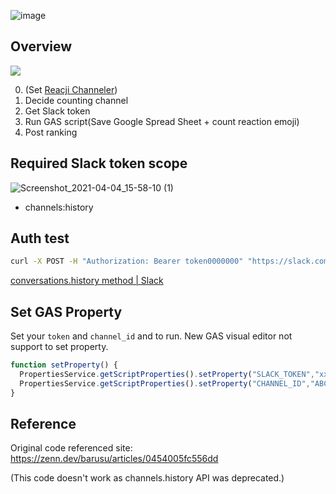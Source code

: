 

![image](https://user-images.githubusercontent.com/11595790/113496072-f1a4a480-9530-11eb-9051-bc7536e80217.png)

## Overview
[![](https://mermaid.ink/img/eyJjb2RlIjoiZ3JhcGggVERcbiAgICBBW1NsYWNrXSAtLT58Q29udmVyc2F0aW9uIEFQSXwgQihHb29nbGUgU3ByZWFkIFNoZWV0KVxuICAgIENbR29vZ2xlIFNwcmVhZCBTaGVldF0gLS0-fEFnZ3JlZ2F0ZXwgRFtTbGFja10iLCJtZXJtYWlkIjp7fSwidXBkYXRlRWRpdG9yIjpmYWxzZX0)](https://mermaid-js.github.io/mermaid-live-editor/#/edit/eyJjb2RlIjoiZ3JhcGggVERcbiAgICBBW1NsYWNrXSAtLT58Q29udmVyc2F0aW9uIEFQSXwgQihHb29nbGUgU3ByZWFkIFNoZWV0KVxuICAgIENbR29vZ2xlIFNwcmVhZCBTaGVldF0gLS0-fEFnZ3JlZ2F0ZXwgRFtTbGFja10iLCJtZXJtYWlkIjp7fSwidXBkYXRlRWRpdG9yIjpmYWxzZX0)

0. (Set [Reacji Channeler](https://reacji-channeler.builtbyslack.com/))
0. Decide counting channel
0. Get Slack token
0. Run GAS script(Save Google Spread Sheet + count reaction emoji)
0. Post ranking

## Required Slack token scope

![Screenshot_2021-04-04_15-58-10 (1)](https://user-images.githubusercontent.com/11595790/113501998-3b5ab280-9564-11eb-841b-542870c79719.png)

- channels:history

## Auth test
```bash
curl -X POST -H "Authorization: Bearer token0000000" "https://slack.com/api/conversations.history?channel=channel0000000"
```
[conversations\.history method \| Slack](https://api.slack.com/methods/conversations.history/test)

## Set GAS Property
Set your `token` and `channel_id` and to run. New GAS visual editor not support to set property.
```js
function setProperty() {
  PropertiesService.getScriptProperties().setProperty("SLACK_TOKEN","xxxx-0000-...");
  PropertiesService.getScriptProperties().setProperty("CHANNEL_ID","ABC...");
}
```

## Reference
Original code referenced site: https://zenn.dev/barusu/articles/0454005fc556dd

(This code doesn't work as channels.history API was deprecated.)
